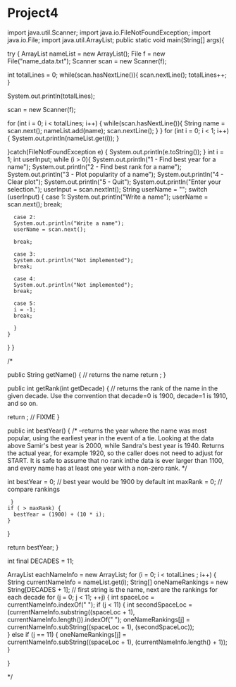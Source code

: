# Project4
import java.util.Scanner;
import java.io.FileNotFoundException;
import java.io.File;
import java.util.ArrayList;
public static void main(String[] args){

try {
 ArrayList<String> nameList = new ArrayList<String>();
  File f = new File("name_data.txt");
  Scanner scan = new Scanner(f);

  int totalLines = 0;
  while(scan.hasNextLine()){
    scan.nextLine();
    totalLines++;
  }

  System.out.println(totalLines);

  scan = new Scanner(f);

  for (int i = 0; i < totalLines; i++) {
    while(scan.hasNextLine()){
      String name = scan.next();
      nameList.add(name);
      scan.nextLine();
  }
  }
 for (int i = 0; i < 1; i++){
   System.out.println(nameList.get(i));
 }



}catch(FileNotFoundException e) {
System.out.println(e.toString());
}
int i = 1;
int userInput;
  while (i > 0){
    System.out.println("1 - Find best year for a name");
    System.out.println("2 - Find best rank for a name");
    System.out.println("3 - Plot popularity of a name");
    System.out.println("4 - Clear plot");
    System.out.println("5 - Quit");
    System.out.println("Enter your selection.");
    userInput = scan.nextInt();
    String userName = "";
    switch (userInput) {
      case 1:
      System.out.println("Write a name");
      userName = scan.next();
      break;

      case 2:
      System.out.println("Write a name");
      userName = scan.next();
      
      break;

      case 3:
      System.out.println("Not implemented");
      break;

      case 4:
      System.out.println("Not implemented");
      break;

      case 5:
      i = -1;
      break;

      }
    }
  }
}


/*


public String getName() { // returns the name
 return ;
}

public int getRank(int getDecade) { // returns the rank of the name in the given decade. Use the convention that decade=0 is 1900, decade=1 is 1910, and so on. 




return ; // FIXME
}

public int bestYear() { /* –returns the year where the name was most popular, using the earliest year in the event of a tie. Looking at the data above Samir's best year is 2000, while Sandra's best year is 1940. Returns the actual year, for example 1920, so the caller does not need to adjust for START. It is safe to assume that no rank inthe data is ever larger than 1100, and every name has at least one year with a non-zero rank. */

int bestYear = 0; // best year would be 1900 by default
int maxRank = 0; // compare rankings
     
     }
    if ( > maxRank) {
      bestYear = (1900) + (10 * i);
    }
  }

return bestYear;
}

int final DECADES = 11; 

ArrayList<String> eachNameInfo = new ArrayList<String>;
for (i = 0; i < totalLines ; i++) { 
   String currentNameInfo = nameList.get(i);
   String[] oneNameRankings = new String[DECADES + 1]; // first string is the name, next are the rankings for each decade
  for (j = 0; j < 11; ++j) { 
      int spaceLoc = currentNameInfo.indexOf(" ");
      if (j < 11) {
      int secondSpaceLoc = (currentNameInfo.substring((spaceLoc + 1),      currentNameInfo.length()).indexOf(" "); 
        oneNameRankings[j] = currentNameInfo.subString((spaceLoc + 1), (secondSpaceLoc));             
   }
      else if (j == 11) { 
        oneNameRankings[j] = currentNameInfo.subString((spaceLoc + 1), (currentNameInfo.length() + 1));            
      }
   
  }



*/
